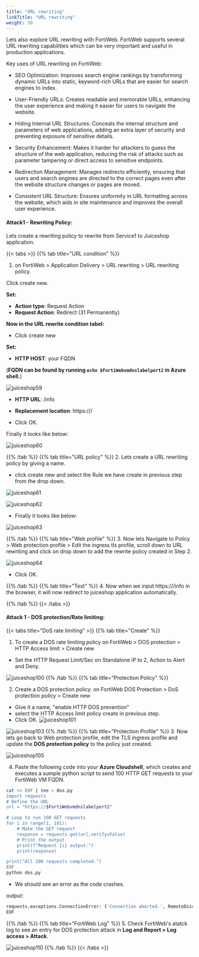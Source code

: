 ```yaml
---
title: "URL rewriting"
linkTitle: "URL rewriting"
weight: 30
---
```



Lets also explore URL rewriting with FortiWeb. FortiWeb supports several URL rewriting capabilities which can be very important and useful in production applications.

Key uses of URL rewriting on FortiWeb:

- SEO Optimization: Improves search engine rankings by transforming dynamic URLs into static, keyword-rich URLs that are easier for search engines to index.

- User-Friendly URLs: Creates readable and memorable URLs, enhancing the user experience and making it easier for users to navigate the website.

- Hiding Internal URL Structures: Conceals the internal structure and parameters of web applications, adding an extra layer of security and preventing exposure of sensitive details.

- Security Enhancement: Makes it harder for attackers to guess the structure of the web application, reducing the risk of attacks such as parameter tampering or direct access to sensitive endpoints.

- Redirection Management: Manages redirects efficiently, ensuring that users and search engines are directed to the correct pages even after the website structure changes or pages are moved.

- Consistent URL Structure: Ensures uniformity in URL formatting across the website, which aids in site maintenance and improves the overall user experience.


#### Attack1 - Rewriting Policy:

Lets create a rewriting policy to rewrite from Service1 to Juiceshop application.

{{< tabs >}}
{{% tab title="URL condition" %}}

1. on FortiWeb > Application Delivery > URL rewriting > URL rewriting policy.

Click create new.

**Set:**

- **Action type**: Request Action
- **Request Action**: Redirect (31 Permanently)

**Now in the URL rewrite condition tabel:**

- Click create new

**Set:**

- **HTTP HOST**: your FQDN  

(**FQDN can be found by running ```echo $FortiWebvmdnslabelport2``` in Azure shell.**)

![juiceshop59](../images/httphost.png)

- **HTTP URL**: /info

- **Replacement location**: https://**<FQDN>**/ 

- Click OK.

Finally it looks like below: 

![juiceshop60](../images/urlcr.png)

{{% /tab %}}
{{% tab title="URL policy" %}}
2. Lets create a URL rewriting policy by giving a name.

- click create new and select the Rule we have create in previous step from the drop down. 

![juiceshop61](../images/rewrite.png)

![juiceshop62](../images/hostrewrite1.png)

- Finally it looks like below:

![juiceshop63](../images/finalpolicy.png)

{{% /tab %}}
{{% tab title="Web profile" %}}
3. Now lets Navigate to Policy > Web protection profile > Edit the ingress tls profile, scroll down to URL rewriting and click on drop down to add the rewrite policy created in Step 2.

![juiceshop64](../images/rewriteprofile.png)

- Click OK.

{{% /tab %}}
{{% tab title="Test" %}}
4. Now when we input https://**<FQDN>**/info in the browser, it will now redirect to juiceshop application automatically. 


{{% /tab %}}
{{< /tabs >}}

#### Attack 1 - DOS protection/Rate limiting:

{{< tabs title="DoS rate limiting" >}}
{{% tab title="Create" %}}
1. To create a DOS rate limiting policy on FortiWeb > DOS protection > HTTP Access limit > Create new
- Set the HTTP Request Limit/Sec on Standalone iP to 2, Action to Alert and Deny.

![juiceshop100](../images/dos.png)
{{% /tab %}}
{{% tab title="Protection Policy" %}}

2. Create a DOS protection policy. on FortiWeb DOS Protection > DoS protection policy > Create new
- Give it a name, "enable HTTP DOS prevention"
- select the HTTP Access limit policy create in previous step. 
- Click OK.
![juiceshop101](../images/dosp.png)

![juiceshop103](../images/dosp2.png)
{{% /tab %}}
{{% tab title="Protection Profile" %}}
3. Now lets go back to Web protection profile, edit the TLS ingress profile and update the **DOS protection policy** to the policy just created.

![juiceshop105](../images/dosprofile.png)

4. Paste the following code into your **Azure Cloudshell**, which creates and executes a sumple python script to send 100 HTTP GET requests to your FortiWeb VM FQDN.

```bash
cat << EOF | tee > dos.py
import requests
# Define the URL
url = "https://$FortiWebvmdnslabelport2"

# Loop to run 100 GET requests
for i in range(1, 101):
    # Make the GET request
    response = requests.get(url,verify=False)
    # Print the output
    print(f"Request {i} output:")
    print(response)

print("All 100 requests completed.")
EOF
python dos.py
```
- We should see an error as the code crashes. 

output: 

```bash
requests.exceptions.ConnectionError: ('Connection aborted.', RemoteDisconnected('Remote end closed connection without response'))
EOF
```
{{% /tab %}}
{{% tab title="FortiWeb Log" %}}
5. Check FortiWeb's atatck log to see an entry for DOS protection attack in **Log and Report > Log access > Attack**.

![juiceshop110](../images/attack2.png)
{{% /tab %}}
{{< /tabs >}}
